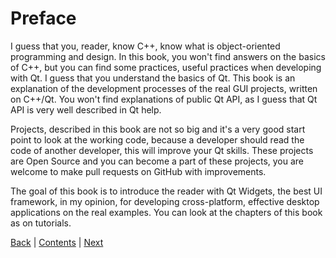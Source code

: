 # Preface

I guess that you, reader, know C\+\+, know what is object-oriented programming
and design. In this book, you won't find answers on the basics of C\+\+, but you
can find some practices, useful practices when developing with Qt. I guess
that you understand the basics of Qt. This book is an explanation of the development
processes of the real GUI projects, written on C\+\+/Qt. You won't find
explanations of public Qt API, as I guess that Qt API is very well
described in Qt help.

Projects, described in this book are not so big and it's a very good start point
to look at the working code, because a developer should read the code of another developer,
this will improve your Qt skills. These projects are Open Source and you can
become a part of these projects, you are welcome to make pull requests on GitHub
with improvements.

The goal of this book is to introduce the reader with Qt Widgets, the best
UI framework, in my opinion, for developing cross-platform, effective desktop
applications on the real examples. You can look at the chapters of this book as on
tutorials.

[Back](README.md) | [Contents](README.md) | [Next](chapter01/01.md)
